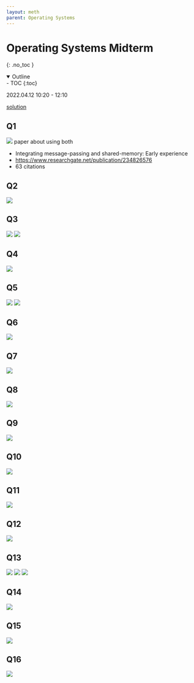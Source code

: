 ```yaml
---
layout: meth
parent: Operating Systems
---
```

# Operating Systems Midterm
{: .no_toc }

<details open markdown="block">
  <summary>
    Outline
  </summary>
- TOC
{:toc}
</details>

2022.04.12 10:20 - 12:10

[solution](https://docs.google.com/document/d/1WUwwkT1tdnjiqDtqXxkSzuEXr_HlvL_F5Nk_TEEK4_k/)

## Q1
![](https://i.imgur.com/AWC8wqB.png)
paper about using both
- Integrating message-passing and shared-memory: Early experience
- <https://www.researchgate.net/publication/234826576>
- 63 citations

## Q2
![](https://i.imgur.com/uvZAmqB.png)

## Q3
![](https://i.imgur.com/RwiwEJg.png)
![](https://i.imgur.com/8sjtERN.png)


## Q4
![](https://i.imgur.com/hkCu0C8.png)

## Q5
![](https://i.imgur.com/JRwp8Fy.png)
![](https://i.imgur.com/WxlU0u3.png)


## Q6
![](https://i.imgur.com/HmQDfOV.png)

## Q7
![](https://i.imgur.com/VkRJ02X.png)

## Q8
![](https://i.imgur.com/XxIfwKM.png)

## Q9
![](https://i.imgur.com/SmSfJGF.png)

## Q10
![](https://i.imgur.com/AXKClCk.png)

## Q11
![](https://i.imgur.com/STrhUou.png)

## Q12
![](https://i.imgur.com/81P2sqy.png)

## Q13
![](https://i.imgur.com/fTCJVG5.png)
![](https://i.imgur.com/TR9vCTZ.png)
![](https://i.imgur.com/JXTC5K8.png)

## Q14
![](https://i.imgur.com/dbPsXqt.png)

## Q15
![](https://i.imgur.com/JbPCadE.png)

## Q16
![](https://i.imgur.com/tLJztyx.png)
